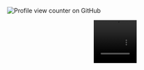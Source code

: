 ![Profile view counter on GitHub](https://komarev.com/ghpvc/?username=PromiseEverlasting&color=800808&style=for-the-badge&label=RichMentally)
  <p align="center">
  <video src=https://github.com/user-attachments/assets/97432a20-43cf-4582-817a-04385f0e4878 width=100 height=100/> 
   





